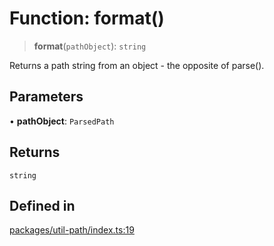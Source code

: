 # Function: format()

> **format**(`pathObject`): `string`

Returns a path string from an object - the opposite of parse().

## Parameters

• **pathObject**: `ParsedPath`

## Returns

`string`

## Defined in

[packages/util-path/index.ts:19](https://github.com/andreisergiu98/baeta/blob/4c16a2c8fa14b6d48e42b6a2c2893542bd64b987/packages/util-path/index.ts#L19)
